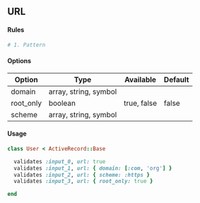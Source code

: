 ## URL

#### Rules

```ruby
# 1. Pattern
```

#### Options

Option | Type | Available | Default
--- | --- | --- | ---
domain | array, string, symbol | |
root_only | boolean | true, false | false
scheme | array, string, symbol | |

#### Usage

```ruby
class User < ActiveRecord::Base

  validates :input_0, url: true
  validates :input_1, url: { domain: [:com, 'org'] }
  validates :input_2, url: { scheme: :https }
  validates :input_3, url: { root_only: true }

end
```
